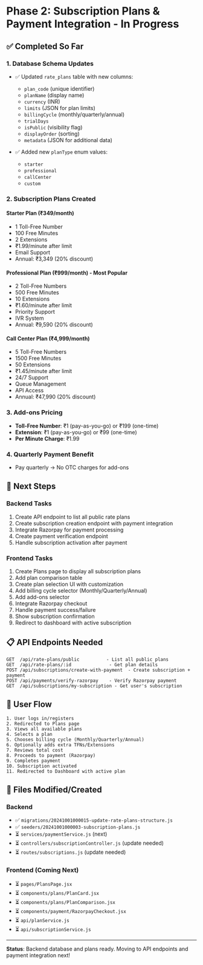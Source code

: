 # Phase 2: Subscription Plans & Payment Integration - In Progress

## ✅ Completed So Far

### 1. Database Schema Updates
- ✅ Updated `rate_plans` table with new columns:
  - `plan_code` (unique identifier)
  - `planName` (display name)
  - `currency` (INR)
  - `limits` (JSON for plan limits)
  - `billingCycle` (monthly/quarterly/annual)
  - `trialDays`
  - `isPublic` (visibility flag)
  - `displayOrder` (sorting)
  - `metadata` (JSON for additional data)

- ✅ Added new `planType` enum values:
  - `starter`
  - `professional`
  - `callCenter`
  - `custom`

### 2. Subscription Plans Created

#### Starter Plan (₹349/month)
- 1 Toll-Free Number
- 100 Free Minutes
- 2 Extensions
- ₹1.99/minute after limit
- Email Support
- Annual: ₹3,349 (20% discount)

#### Professional Plan (₹999/month) - **Most Popular**
- 2 Toll-Free Numbers
- 500 Free Minutes
- 10 Extensions
- ₹1.60/minute after limit
- Priority Support
- IVR System
- Annual: ₹9,590 (20% discount)

#### Call Center Plan (₹4,999/month)
- 5 Toll-Free Numbers
- 1500 Free Minutes
- 50 Extensions
- ₹1.45/minute after limit
- 24/7 Support
- Queue Management
- API Access
- Annual: ₹47,990 (20% discount)

### 3. Add-ons Pricing
- **Toll-Free Number**: ₹1 (pay-as-you-go) or ₹199 (one-time)
- **Extension**: ₹1 (pay-as-you-go) or ₹99 (one-time)
- **Per Minute Charge**: ₹1.99

### 4. Quarterly Payment Benefit
- Pay quarterly → No OTC charges for add-ons

## 🚧 Next Steps

### Backend Tasks
1. Create API endpoint to list all public rate plans
2. Create subscription creation endpoint with payment integration
3. Integrate Razorpay for payment processing
4. Create payment verification endpoint
5. Handle subscription activation after payment

### Frontend Tasks
1. Create Plans page to display all subscription plans
2. Add plan comparison table
3. Create plan selection UI with customization
4. Add billing cycle selector (Monthly/Quarterly/Annual)
5. Add add-ons selector
6. Integrate Razorpay checkout
7. Handle payment success/failure
8. Show subscription confirmation
9. Redirect to dashboard with active subscription

## 📋 API Endpoints Needed

```
GET  /api/rate-plans/public          - List all public plans
GET  /api/rate-plans/:id              - Get plan details
POST /api/subscriptions/create-with-payment  - Create subscription + payment
POST /api/payments/verify-razorpay    - Verify Razorpay payment
GET  /api/subscriptions/my-subscription - Get user's subscription
```

## 🎯 User Flow

```
1. User logs in/registers
2. Redirected to Plans page
3. Views all available plans
4. Selects a plan
5. Chooses billing cycle (Monthly/Quarterly/Annual)
6. Optionally adds extra TFNs/Extensions
7. Reviews total cost
8. Proceeds to payment (Razorpay)
9. Completes payment
10. Subscription activated
11. Redirected to Dashboard with active plan
```

## 💾 Files Modified/Created

### Backend
- ✅ `migrations/20241001000015-update-rate-plans-structure.js`
- ✅ `seeders/20241001000003-subscription-plans.js`
- ⏳ `services/paymentService.js` (next)
- ⏳ `controllers/subscriptionController.js` (update needed)
- ⏳ `routes/subscriptions.js` (update needed)

### Frontend (Coming Next)
- ⏳ `pages/PlansPage.jsx`
- ⏳ `components/plans/PlanCard.jsx`
- ⏳ `components/plans/PlanComparison.jsx`
- ⏳ `components/payment/RazorpayCheckout.jsx`
- ⏳ `api/planService.js`
- ⏳ `api/subscriptionService.js`

---

**Status**: Backend database and plans ready. Moving to API endpoints and payment integration next!

